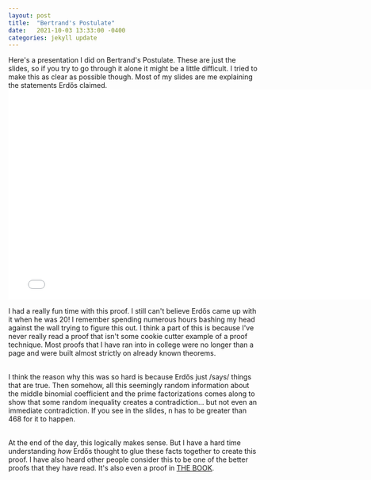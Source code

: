 ```yaml
---
layout: post
title:  "Bertrand's Postulate"
date:   2021-10-03 13:33:00 -0400
categories: jekyll update
---
```

Here's a presentation I did on Bertrand's Postulate. These are just the slides, so if you try to go through it alone it might be a little difficult. I tried to make this as clear as possible though. Most of my slides are me explaining the statements Erdős claimed.
<embed src= "/assets/pres/pres.pdf" width= "768" height= "425">

I had a really fun time with this proof. I still can't believe Erdős came up with it when he was 20! I remember spending numerous hours bashing my head against the wall trying to figure this out. I think a part of this is because I've never really read a proof that isn't some cookie cutter example of a proof technique. Most proofs that I have ran into in college were no longer than a page and were built almost strictly on already known theorems. 
<br><br>

I think the reason why this was so hard is because Erdős just /says/ things that are true. Then somehow, all this seemingly random information about the middle binomial coefficient and the prime factorizations comes along to show that some random inequality creates a contradiction... but not even an immediate contradiction. If you see in the slides, n has to be greater than 468 for it to happen.<br><br>

At the end of the day, this logically makes sense. But I have a hard time understanding *how* Erdős thought to glue these facts together to create this proof. I have also heard other people consider this to be one of the better proofs that they have read. It's also even a proof in <a href="https://en.wikipedia.org/wiki/Proofs_from_THE_BOOK">THE BOOK</a>.
